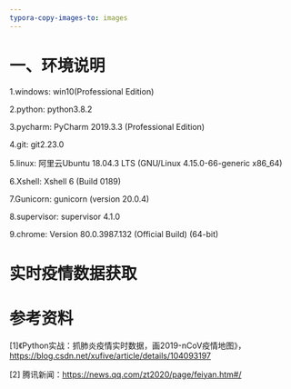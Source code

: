 ```yaml
---
typora-copy-images-to: images
---
```


# 一、环境说明

1.windows: win10(Professional Edition)

2.python: python3.8.2

3.pycharm: PyCharm 2019.3.3 (Professional Edition)

4.git: git2.23.0

5.linux: 阿里云Ubuntu 18.04.3 LTS (GNU/Linux 4.15.0-66-generic x86_64)

6.Xshell: Xshell 6 (Build 0189)

7.Gunicorn: gunicorn (version 20.0.4)

8.supervisor: supervisor 4.1.0

9.chrome: Version 80.0.3987.132 (Official Build) (64-bit)

# 实时疫情数据获取



# 参考资料

[1]《Python实战：抓肺炎疫情实时数据，画2019-nCoV疫情地图》，https://blog.csdn.net/xufive/article/details/104093197

[2] 腾讯新闻：https://news.qq.com/zt2020/page/feiyan.htm#/



